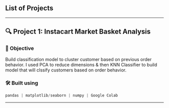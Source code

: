 
## List of Projects
---

## **🔍 Project 1: Instacart Market Basket Analysis** 

### **🎯 Objective**  
Build classification model to cluster customer based on previous order behavior. I used PCA to reduce dimensions & then KNN Classifier to build model that will clssify customers based on order behavior.

### **🛠️ Built using**  
```python
pandas | matplotlib/seaborn | numpy | Google Colab
```  

---